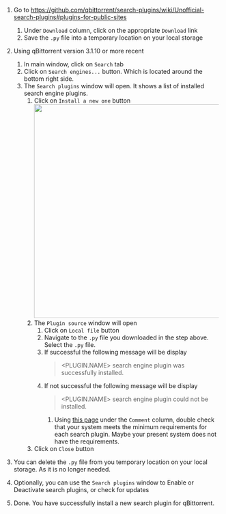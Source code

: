 1. Go to https://github.com/qbittorrent/search-plugins/wiki/Unofficial-search-plugins#plugins-for-public-sites
     1. Under `Download` column, click on the appropriate `Download` link
     1. Save the `.py` file into a temporary location on your local storage

1. Using qBittorrent version 3.1.10 or more recent
     1. In main window, click on `Search` tab
     1. Click on `Search engines...` button. Which is located around the bottom right side.
     1. The `Search plugins` window will open. It shows a list of installed search engine plugins.
          1. Click on `Install a new one` button <br>
             <a href="https://user-images.githubusercontent.com/119942/34397303-f66b07ac-eb29-11e7-8a80-b6f735b0c360.jpg"><img src="https://user-images.githubusercontent.com/119942/34397303-f66b07ac-eb29-11e7-8a80-b6f735b0c360.jpg"  width="500" ></a> 
          1. The `Plugin source` window will open
               1. Click on `Local file` button
               1. Navigate to the `.py` file you downloaded in the step above. Select the `.py` file.
               1. If successful the following message will be display 
                     > <PLUGIN.NAME> search engine plugin was successfully installed.
               1. If not successful the following message will be display
                     > <PLUGIN.NAME> search engine plugin could not be installed.
                    1. Using [this page](https://github.com/qbittorrent/search-plugins/wiki/Unofficial-search-plugins#plugins-for-public-sites) under the `Comment` column, double check that your system meets the minimum requirements for each search plugin. Maybe your present system does not have the requirements.
          1. Click on `Close` button
1. You can delete the `.py` file from you temporary location on your local storage. As it is no longer needed.
1. Optionally, you can use the `Search plugins` window to Enable or Deactivate search plugins, or check for updates
1. Done. You have successfully install a new search plugin for qBittorrent.